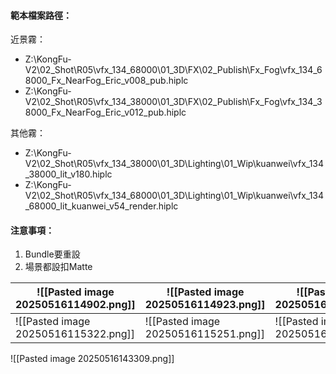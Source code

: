 #### 範本檔案路徑：
近景霧：
- Z:\KongFu-V2\02_Shot\R05\vfx_134_68000\01_3D\FX\02_Publish\Fx_Fog\vfx_134_68000_Fx_NearFog_Eric_v008_pub.hiplc
- Z:\KongFu-V2\02_Shot\R05\vfx_134_38000\01_3D\FX\02_Publish\Fx_Fog\vfx_134_38000_Fx_NearFog_Eric_v012_pub.hiplc

其他霧：
- Z:\KongFu-V2\02_Shot\R05\vfx_134_38000\01_3D\Lighting\01_Wip\kuanwei\vfx_134_38000_lit_v180.hiplc
- Z:\KongFu-V2\02_Shot\R05\vfx_134_68000\01_3D\Lighting\01_Wip\kuanwei\vfx_134_68000_lit_kuanwei_v54_render.hiplc

#### 注意事項：
1. Bundle要重設
2. 場景都設扣Matte

| ![[Pasted image 20250516114902.png]] | ![[Pasted image 20250516114923.png]] | ![[Pasted image 20250516115000.png]] |
| ------------------------------------ | ------------------------------------ | ------------------------------------ |
| ![[Pasted image 20250516115322.png]] | ![[Pasted image 20250516115251.png]] | ![[Pasted image 20250516121122.png]] |

![[Pasted image 20250516143309.png]]